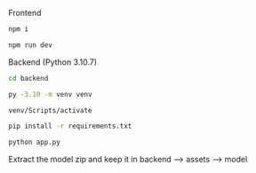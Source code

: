 Frontend 
```sh
npm i

npm run dev
```

Backend (Python 3.10.7)
```sh
cd backend

py -3.10 -m venv venv

venv/Scripts/activate

pip install -r requirements.txt

python app.py
```

Extract the model zip and keep it in 
backend --> assets --> model 
